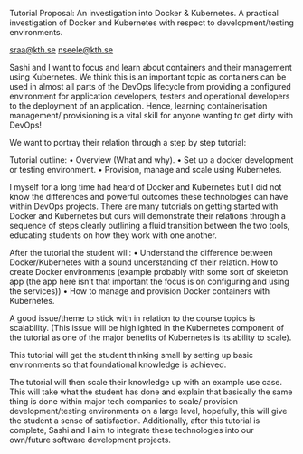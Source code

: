 Tutorial Proposal: An investigation into Docker & Kubernetes.
A practical investigation of Docker and Kubernetes with respect to development/testing environments.

sraa@kth.se 
nseele@kth.se 

Sashi and I want to focus and learn about containers and their management using Kubernetes. We think this is an important topic as containers can be used in almost all parts of the DevOps lifecycle from providing a configured environment for application developers, testers and operational developers to the deployment of an application. Hence, learning containerisation management/ provisioning is a vital skill for anyone wanting to get dirty with DevOps!

We want to portray their relation through a step by step tutorial:

Tutorial outline: 
•	Overview (What and why).
•	Set up a docker development or testing environment.
•	Provision, manage and scale using Kubernetes.
 
I myself for a long time had heard of Docker and Kubernetes but I did not know the differences and powerful outcomes these technologies can have within DevOps projects.
There are many tutorials on getting started with Docker and Kubernetes but ours will demonstrate their relations through a sequence of steps clearly outlining a fluid transition between the two tools, educating students on how they work with one another.

After the tutorial the student will:
•	Understand the difference between Docker/Kubernetes with a sound understanding of their relation. How to create Docker environments (example probably with some sort of skeleton app (the app here isn’t that important the focus is on configuring and using the services))
•	How to manage and provision Docker containers with Kubernetes.
 
A good issue/theme to stick with in relation to the course topics is scalability. (This issue will be highlighted in the Kubernetes component of the tutorial as one of the major benefits of Kubernetes is its ability to scale). 

This tutorial will get the student thinking small by setting up basic environments so that foundational knowledge is achieved.

The tutorial will then scale their knowledge up with an example use case. This will take what the student has done and explain that basically the same thing is done within major tech companies to scale/ provision development/testing environments on a large level, hopefully, this will give the student a sense of satisfaction.
Additionally, after this tutorial is complete, Sashi and I aim to integrate these technologies into our own/future software development projects.

